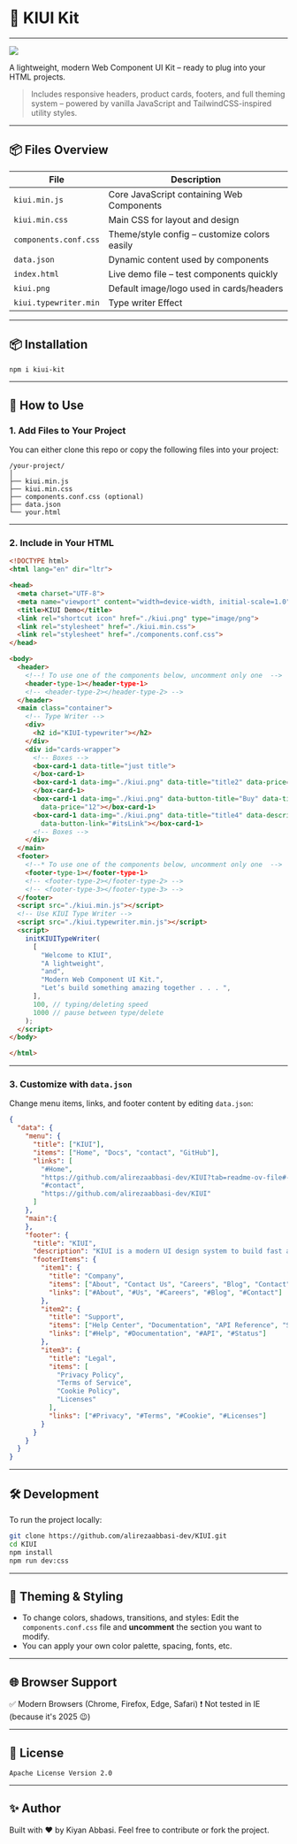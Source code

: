 # 🧩 KIUI Kit
---
<img src="kiui.png">


A lightweight, modern Web Component UI Kit – ready to plug into your HTML projects.

> Includes responsive headers, product cards, footers, and full theming system – powered by vanilla JavaScript and TailwindCSS-inspired utility styles.

---

## 📦 Files Overview

| File                  | Description                                  |
| --------------------- | -------------------------------------------- |
| `kiui.min.js`         | Core JavaScript containing Web Components    |
| `kiui.min.css`        | Main CSS for layout and design               |
| `components.conf.css` | Theme/style config – customize colors easily |
| `data.json`           | Dynamic content used by components           |
| `index.html`          | Live demo file – test components quickly     |
| `kiui.png`            | Default image/logo used in cards/headers     |
| `kiui.typewriter.min` | Type writer Effect                           |

---
## 📦 Installation

```bash
npm i kiui-kit
```
---
## 🚀 How to Use

### 1. Add Files to Your Project

You can either clone this repo or copy the following files into your project:

```
/your-project/
│
├── kiui.min.js
├── kiui.min.css
├── components.conf.css (optional)
├── data.json
└── your.html
```

---

### 2. Include in Your HTML

```html
<!DOCTYPE html>
<html lang="en" dir="ltr">

<head>
  <meta charset="UTF-8">
  <meta name="viewport" content="width=device-width, initial-scale=1.0">
  <title>KIUI Demo</title>
  <link rel="shortcut icon" href="./kiui.png" type="image/png">
  <link rel="stylesheet" href="./kiui.min.css">
  <link rel="stylesheet" href="./components.conf.css">
</head>

<body>
  <header>
    <!--! To use one of the components below, uncomment only one  -->
    <header-type-1></header-type-1>
    <!-- <header-type-2></header-type-2> -->
  </header>
  <main class="container">
    <!-- Type Writer -->
    <div>
      <h2 id="KIUI-typewriter"></h2>
    </div>
    <div id="cards-wrapper">
      <!-- Boxes -->
      <box-card-1 data-title="just title">
      </box-card-1>
      <box-card-1 data-img="./kiui.png" data-title="title2" data-price="23">
      </box-card-1>
      <box-card-1 data-img="./kiui.png" data-button-title="Buy" data-title="title3" data-description="description"
        data-price="12"></box-card-1>
      <box-card-1 data-img="./kiui.png" data-title="title4" data-description="description" data-button-title="button"
        data-button-link="#itsLink"></box-card-1>
      <!-- Boxes -->
    </div>
  </main>
  <footer>
    <!--* To use one of the components below, uncomment only one  -->
    <footer-type-1></footer-type-1>
    <!-- <footer-type-2></footer-type-2> -->
    <!-- <footer-type-3></footer-type-3> -->
  </footer>
  <script src="./kiui.min.js"></script>
  <!-- Use KIUI Type Writer -->
  <script src="./kiui.typewriter.min.js"></script>
  <script>
    initKIUITypeWriter(
      [
        "Welcome to KIUI",
        "A lightweight",
        "and",
        "Modern Web Component UI Kit.",
        "Let’s build something amazing together . . . ",
      ],
      100, // typing/deleting speed
      1000 // pause between type/delete
    );
  </script>
</body>

</html>

```

---

### 3. Customize with `data.json`

Change menu items, links, and footer content by editing `data.json`:

```json
{
  "data": {
    "menu": {
      "title": ["KIUI"],
      "items": ["Home", "Docs", "contact", "GitHub"],
      "links": [
        "#Home",
        "https://github.com/alirezaabbasi-dev/KIUI?tab=readme-ov-file#-kiui-kit",
        "#contact",
        "https://github.com/alirezaabbasi-dev/KIUI"
      ]
    },
    "main":{
    },
    "footer": {
      "title": "KIUI",
      "description": "KIUI is a modern UI design system to build fast and responsive web interfaces.",
      "footerItems": {
        "item1": {
          "title": "Company",
          "items": ["About", "Contact Us", "Careers", "Blog", "Contact"],
          "links": ["#About", "#Us", "#Careers", "#Blog", "#Contact"]
        },
        "item2": {
          "title": "Support",
          "items": ["Help Center", "Documentation", "API Reference", "Status"],
          "links": ["#Help", "#Documentation", "#API", "#Status"]
        },
        "item3": {
          "title": "Legal",
          "items": [
            "Privacy Policy",
            "Terms of Service",
            "Cookie Policy",
            "Licenses"
          ],
          "links": ["#Privacy", "#Terms", "#Cookie", "#Licenses"]
        }
      }
    }
  }
}

```

---
## 🛠️ Development
To run the project locally:

```bash
git clone https://github.com/alirezaabbasi-dev/KIUI.git
cd KIUI
npm install
npm run dev:css
```
---
## 🎨 Theming & Styling

- To change colors, shadows, transitions, and styles:
  Edit the `components.conf.css` file and **uncomment** the section you want to modify.
- You can apply your own color palette, spacing, fonts, etc.

---

## 🌐 Browser Support

✅ Modern Browsers (Chrome, Firefox, Edge, Safari)
❗ Not tested in IE (because it's 2025 😉)

---

## 📄 License

`Apache License Version 2.0`

---

## ✨ Author

Built with ❤️ by Kiyan Abbasi.
Feel free to contribute or fork the project.

